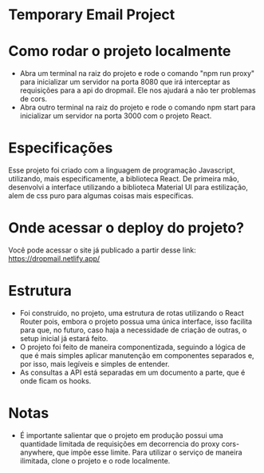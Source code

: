 # Temporary Email Project

# Como rodar o projeto localmente

- Abra um terminal na raiz do projeto e rode o comando "npm run proxy" para inicializar um servidor na porta 8080 que irá interceptar as requisições para a api do dropmail. Ele nos ajudará a não ter problemas de cors.
- Abra outro terminal na raiz do projeto e rode o comando npm start para inicializar um servidor na porta 3000 com o projeto React.

# Especificações

Esse projeto foi criado com a linguagem de programação Javascript, utilizando, mais especificamente, a biblioteca React. De primeira mão, desenvolvi a interface utilizando a biblioteca Material UI para estilização, alem de css puro para algumas coisas mais específicas.

# Onde acessar o deploy do projeto?

Você pode acessar o site já publicado a partir desse link: https://dropmail.netlify.app/

# Estrutura

- Foi construido, no projeto, uma estrutura de rotas utilizando o React Router pois, embora o projeto possua uma única interface, isso facilita para que, no futuro, caso haja a necessidade de criação de outras, o setup inicial já estará feito.
- O projeto foi feito de maneira componentizada, seguindo a lógica de que é mais simples aplicar manutenção em componentes separados e, por isso, mais legíveis e simples de entender.
- As consultas a API está separadas em um documento a parte, que é onde ficam os hooks.

# Notas
- É importante salientar que o projeto em produção possui uma quantidade limitada de requisições em decorrencia do proxy cors-anywhere, que impõe esse limite. Para utilizar o serviço de maneira ilimitada, clone o projeto e o rode localmente.
